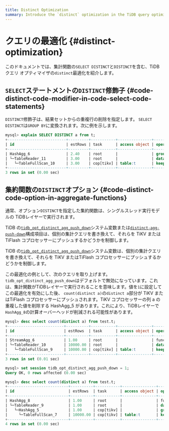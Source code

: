```yaml
---
title: Distinct Optimization
summary: Introduce the `distinct` optimization in the TiDB query optimizer.
---
```


# クエリの最適化 {#distinct-optimization}

このドキュメントでは、集計関数の`SELECT DISTINCT`と`DISTINCT`を含む、TiDB クエリ オプティマイザの`distinct`最適化を紹介します。

## <code>SELECT</code>ステートメントの<code>DISTINCT</code>修飾子 {#code-distinct-code-modifier-in-code-select-code-statements}

`DISTINCT`修飾子は、結果セットからの重複行の削除を指定します。 `SELECT DISTINCT`は`GROUP BY`に変換されます。次に例を示します。

```sql
mysql> explain SELECT DISTINCT a from t;
+--------------------------+---------+-----------+---------------+-------------------------------------------------------+
| id                       | estRows | task      | access object | operator info                                         |
+--------------------------+---------+-----------+---------------+-------------------------------------------------------+
| HashAgg_6                | 2.40    | root      |               | group by:test.t.a, funcs:firstrow(test.t.a)->test.t.a |
| └─TableReader_11         | 3.00    | root      |               | data:TableFullScan_10                                 |
|   └─TableFullScan_10     | 3.00    | cop[tikv] | table:t       | keep order:false, stats:pseudo                        |
+--------------------------+---------+-----------+---------------+-------------------------------------------------------+
3 rows in set (0.00 sec)
```

## 集約関数の<code>DISTINCT</code>オプション {#code-distinct-code-option-in-aggregate-functions}

通常、オプション`DISTINCT`を指定した集約関数は、シングルスレッド実行モデルの TiDBレイヤーで実行されます。

<CustomContent platform="tidb">

TiDB の[`tidb_opt_distinct_agg_push_down`](/system-variables.md#tidb_opt_distinct_agg_push_down)システム変数または[`distinct-agg-push-down`](/tidb-configuration-file.md#distinct-agg-push-down)構成項目は、個別の集計クエリを書き換えて、それらを TiKV またはTiFlash コプロセッサーにプッシュするかどうかを制御します。

</CustomContent>

<CustomContent platform="tidb-cloud">

TiDB の[`tidb_opt_distinct_agg_push_down`](/system-variables.md#tidb_opt_distinct_agg_push_down)システム変数は、個別の集計クエリを書き換えて、それらを TiKV またはTiFlash コプロセッサーにプッシュするかどうかを制御します。

</CustomContent>

この最適化の例として、次のクエリを取り上げます。 `tidb_opt_distinct_agg_push_down`はデフォルトで無効になっています。これは、集計関数がTiDBレイヤーで実行されることを意味します。値を`1`に設定してこの最適化を有効にした後、 `count(distinct a)`の`distinct a`部分が TiKV またはTiFlash コプロセッサーにプッシュされます。TiKV コプロセッサーの列 a の重複した値を削除する HashAgg_5 があります。これにより、TiDBレイヤーで`HashAgg_8`の計算オーバーヘッドが削減される可能性があります。

```sql
mysql> desc select count(distinct a) from test.t;
+-------------------------+----------+-----------+---------------+------------------------------------------+
| id                      | estRows  | task      | access object | operator info                            |
+-------------------------+----------+-----------+---------------+------------------------------------------+
| StreamAgg_6             | 1.00     | root      |               | funcs:count(distinct test.t.a)->Column#4 |
| └─TableReader_10        | 10000.00 | root      |               | data:TableFullScan_9                     |
|   └─TableFullScan_9     | 10000.00 | cop[tikv] | table:t       | keep order:false, stats:pseudo           |
+-------------------------+----------+-----------+---------------+------------------------------------------+
3 rows in set (0.01 sec)

mysql> set session tidb_opt_distinct_agg_push_down = 1;
Query OK, 0 rows affected (0.00 sec)

mysql> desc select count(distinct a) from test.t;
+---------------------------+----------+-----------+---------------+------------------------------------------+
| id                        | estRows  | task      | access object | operator info                            |
+---------------------------+----------+-----------+---------------+------------------------------------------+
| HashAgg_8                 | 1.00     | root      |               | funcs:count(distinct test.t.a)->Column#3 |
| └─TableReader_9           | 1.00     | root      |               | data:HashAgg_5                           |
|   └─HashAgg_5             | 1.00     | cop[tikv] |               | group by:test.t.a,                       |
|     └─TableFullScan_7     | 10000.00 | cop[tikv] | table:t       | keep order:false, stats:pseudo           |
+---------------------------+----------+-----------+---------------+------------------------------------------+
4 rows in set (0.00 sec)
```
